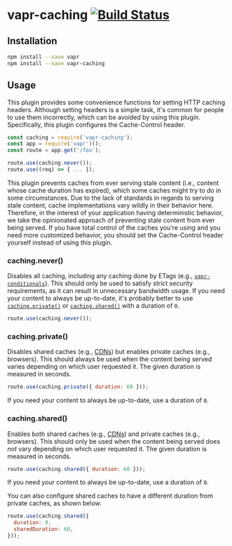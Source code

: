 # vapr-caching [![Build Status](https://travis-ci.org/JoshuaWise/vapr-caching.svg?branch=master)](https://travis-ci.org/JoshuaWise/vapr-caching)

## Installation

```bash
npm install --save vapr
npm install --save vapr-caching
```

## Usage

This plugin provides some convenience functions for setting HTTP caching headers. Although setting headers is a simple task, it's common for people to use them incorrectly, which can be avoided by using this plugin. Specifically, this plugin configures the Cache-Control header.

```js
const caching = require('vapr-caching');
const app = require('vapr')();
const route = app.get('/foo');

route.use(caching.never());
route.use((req) => { ... });
```

This plugin prevents caches from ever serving stale content (i.e., content whose cache duration has expired), which some caches might try to do in some circumstances. Due to the lack of standards in regards to serving stale content, cache implementations vary wildly in their behavior here. Therefore, in the interest of your application having deterministic behavior, we take the opinionated approach of preventing stale content from ever being served. If you have total control of the caches you're using and you need more customized behavior, you should set the Cache-Control header yourself instead of using this plugin.

### caching.never()

Disables all caching, including any caching done by ETags (e.g., [`vapr-conditionals`](https://github.com/JoshuaWise/vapr-conditionals)). This should only be used to satisfy strict security requirements, as it can result in unnecessary bandwidth usage. If you need your content to always be up-to-date, it's probably better to use [`caching.private()`](#cachingprivate) or [`caching.shared()`](#cachingshared) with a duration of `0`.

```js
route.use(caching.never());
```

### caching.private()

Disables shared caches (e.g., [CDNs](https://en.wikipedia.org/wiki/Content_delivery_network)) but enables private caches (e.g., browsers). This should always be used when the content being served varies depending on which user requested it. The given duration is measured in seconds.

```js
route.use(caching.private({ duration: 60 }));
```

If you need your content to always be up-to-date, use a duration of `0`.

### caching.shared()

Enables both shared caches (e.g., [CDNs](https://en.wikipedia.org/wiki/Content_delivery_network)) and private caches (e.g., browsers). This should only be used when the content being served does *not* vary depending on which user requested it. The given duration is measured in seconds.

```js
route.use(caching.shared({ duration: 60 }));
```

If you need your content to always be up-to-date, use a duration of `0`.

You can also configure shared caches to have a different duration from private caches, as shown below.

```js
route.use(caching.shared({
  duration: 0,
  sharedDuration: 60,
}));
```
